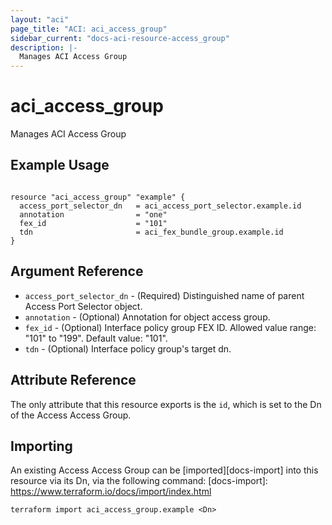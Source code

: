 ```yaml
---
layout: "aci"
page_title: "ACI: aci_access_group"
sidebar_current: "docs-aci-resource-access_group"
description: |-
  Manages ACI Access Group
---
```


# aci_access_group

Manages ACI Access Group

## Example Usage

```hcl

resource "aci_access_group" "example" {
  access_port_selector_dn   = aci_access_port_selector.example.id
  annotation                = "one"
  fex_id                    = "101"
  tdn                       = aci_fex_bundle_group.example.id
}

```

## Argument Reference

- `access_port_selector_dn` - (Required) Distinguished name of parent Access Port Selector object.
- `annotation` - (Optional) Annotation for object access group.
- `fex_id` - (Optional) Interface policy group FEX ID. Allowed value range: "101" to "199". Default value: "101".
- `tdn` - (Optional) Interface policy group's target dn.

## Attribute Reference

The only attribute that this resource exports is the `id`, which is set to the
Dn of the Access Access Group.

## Importing

An existing Access Access Group can be [imported][docs-import] into this resource via its Dn, via the following command:
[docs-import]: https://www.terraform.io/docs/import/index.html

```
terraform import aci_access_group.example <Dn>
```
